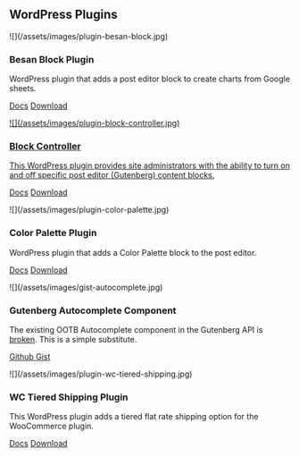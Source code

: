 <section markdown="1" class="has-background timberwolf" aria-label="WordPress plugins">

## WordPress Plugins

<div markdown="1" class="work-examples three-columns">

<div markdown="1">
![](/assets/images/plugin-besan-block.jpg)

### Besan Block Plugin

WordPress plugin that adds a post editor block to create charts from Google sheets.

<a href="/work/plugins/besan-block/" class="button" aria-label="Besan Block plugin documentation">Docs</a>
<a href="https://wordpress.org/plugins/besan-block/" class="button" aria-label="Download the Besan Block plugin">Download
</div>

<div markdown="1">
![](/assets/images/plugin-block-controller.jpg)

### Block Controller

This WordPress plugin provides site administrators with the ability to turn on and off specific post editor (Gutenberg) content blocks.

<a href="/work/plugins/block-controller/" class="button" aria-label="ThreePM Block Controller plugin documentation">Docs</a>
<a href="https://wordpress.org/plugins/block-controller/" class="button" aria-label="Download the ThreePM Block Controller plugin">Download</a>
</div>

<div markdown="1">
![](/assets/images/plugin-color-palette.jpg)

### Color Palette Plugin

WordPress plugin that adds a Color Palette block to the post editor.

<a href="/work/plugins/color-palette/" class="button" aria-label="Color Palette plugin documentation">Docs</a>
<a href="https://wordpress.org/plugins/color-palette/" class="button" aria-label="Download the Color Palette plugin">Download</a>
</div>

<div markdown="1">
![](/assets/images/gist-autocomplete.jpg)

### Gutenberg Autocomplete Component

The existing OOTB Autocomplete component in the Gutenberg API is <a href="https://github.com/WordPress/gutenberg/issues/10542">broken</a>. This is a simple substitute.

<a href="https://gist.github.com/thatdevgirl/e20f72d5b985c6eab441bdf491b3edf0" class="button" aria-label="Gutenberg Autocomplete Component Github Gist">Github Gist</a>
</div>

<div markdown="1">
![](/assets/images/plugin-wc-tiered-shipping.jpg)

### WC Tiered Shipping Plugin

This WordPress plugin adds a tiered flat rate shipping option for the WooCommerce plugin.

<a href="/work/plugins/wc-tiered-shipping/" class="button" aria-label="WC Tiered Shipping plugin documentation">Docs</a>
<a href="https://wordpress.org/plugins/wc-tiered-shipping/" class="button" aria-label="Download the WC Tiered Shipping plugin">Download</a>
</div>

</div>

</section>
